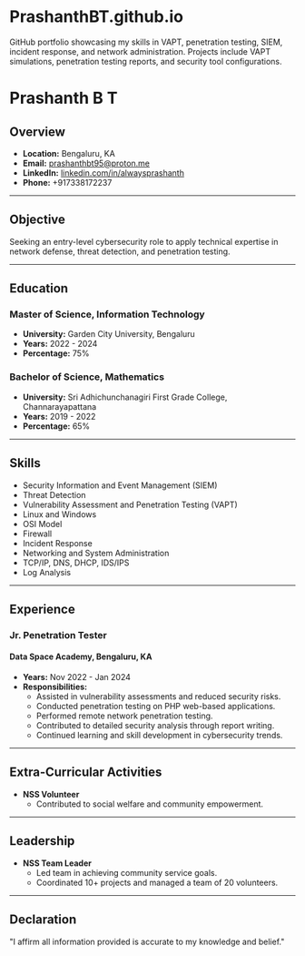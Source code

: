 # PrashanthBT.github.io
GitHub portfolio showcasing my skills in VAPT, penetration testing, SIEM, incident response, and network administration. Projects include VAPT simulations, penetration testing reports, and security tool configurations.
# Prashanth B T

## Overview
- **Location:** Bengaluru, KA
- **Email:** prashanthbt95@proton.me
- **LinkedIn:** [linkedin.com/in/alwaysprashanth](https://linkedin.com/in/alwaysprashanth)
- **Phone:** +917338172237

---

## Objective
Seeking an entry-level cybersecurity role to apply technical expertise in network defense, threat detection, and penetration testing.

---

## Education
### Master of Science, Information Technology
- **University:** Garden City University, Bengaluru
- **Years:** 2022 - 2024
- **Percentage:** 75%

### Bachelor of Science, Mathematics
- **University:** Sri Adhichunchanagiri First Grade College, Channarayapattana
- **Years:** 2019 - 2022
- **Percentage:** 65%

---

## Skills
- Security Information and Event Management (SIEM)
- Threat Detection
- Vulnerability Assessment and Penetration Testing (VAPT)
- Linux and Windows
- OSI Model
- Firewall
- Incident Response
- Networking and System Administration
- TCP/IP, DNS, DHCP, IDS/IPS
- Log Analysis
---

## Experience
### Jr. Penetration Tester
#### Data Space Academy, Bengaluru, KA
- **Years:** Nov 2022 - Jan 2024
- **Responsibilities:**
  - Assisted in vulnerability assessments and reduced security risks.
  - Conducted penetration testing on PHP web-based applications.
  - Performed remote network penetration testing.
  - Contributed to detailed security analysis through report writing.
  - Continued learning and skill development in cybersecurity trends.

---

## Extra-Curricular Activities
- **NSS Volunteer**
  - Contributed to social welfare and community empowerment.

---

## Leadership
- **NSS Team Leader**
  - Led team in achieving community service goals.
  - Coordinated 10+ projects and managed a team of 20 volunteers.

---

## Declaration
"I affirm all information provided is accurate to my knowledge and belief."
